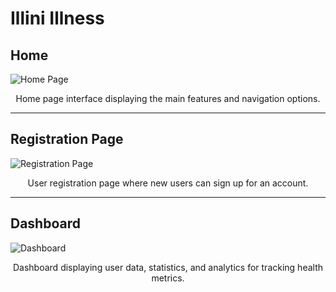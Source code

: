 # Illini Illness

## Home
![Home Page](https://github.com/user-attachments/assets/177577c9-e445-4984-adb4-ad9c709906f1)
<p align="center">Home page interface displaying the main features and navigation options.</p>

---

## Registration Page
![Registration Page](https://github.com/user-attachments/assets/dc0ff227-77d7-486f-adbf-97498b54d84e)
<p align="center">User registration page where new users can sign up for an account.</p>

---

## Dashboard
![Dashboard](https://github.com/user-attachments/assets/c947244e-7e57-4b8f-a10e-ed8c0ec4b412)
<p align="center">Dashboard displaying user data, statistics, and analytics for tracking health metrics.</p>
